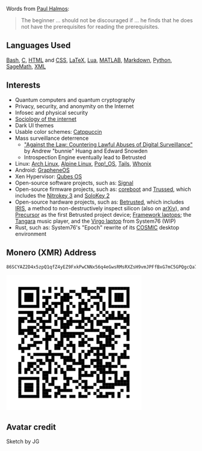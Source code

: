 Words from [Paul Halmos](https://en.wikipedia.org/wiki/Paul_Halmos):

> The beginner ... should not be discouraged if ... he finds that he does not have
> the prerequisites for reading the prerequisites.

## Languages Used

[Bash](https://en.wikipedia.org/wiki/Bash_(Unix_shell)),
[C](https://en.wikipedia.org/wiki/C_(programming_language)),
[HTML](https://en.wikipedia.org/wiki/HTML) and [CSS](https://en.wikipedia.org/wiki/CSS),
[LaTeX](https://en.wikipedia.org/wiki/LaTeX), [Lua](https://en.wikipedia.org/wiki/Lua_(programming_language)),
[MATLAB](https://en.wikipedia.org/wiki/MATLAB), [Markdown](https://en.wikipedia.org/wiki/Markdown),
[Python](https://en.wikipedia.org/wiki/Python_(programming_language)),
[SageMath](https://en.wikipedia.org/wiki/SageMath), [XML](https://en.wikipedia.org/wiki/XML)

## Interests
* Quantum computers and quantum cryptography
* Privacy, security, and anonymity on the Internet
* Infosec and physical security
* [Sociology of the internet](https://en.wikipedia.org/wiki/Sociology_of_the_Internet)
* Dark UI themes
* Usable color schemes: [Catppuccin](https://catppuccin.com/)
* Mass surveillance deterrence
    * ["Against the Law: Countering Lawful Abuses of Digital Surveillance"](https://doi.org/10.21428/12268) by Andrew "bunnie" Huang and Edward Snowden
    * Introspection Engine eventually lead to Betrusted
* Linux: [Arch Linux](https://en.wikipedia.org/wiki/Arch_Linux), [Alpine Linux](https://en.wikipedia.org/wiki/Alpine_Linux), [Pop!\_OS](https://en.wikipedia.org/wiki/Pop!_OS), [Tails](https://en.wikipedia.org/wiki/Tails_(operating_system)), [Whonix](https://en.wikipedia.org/wiki/Whonix)
* Android: [GrapheneOS](https://en.wikipedia.org/wiki/GrapheneOS)
* Xen Hypervisor: [Qubes OS](https://en.wikipedia.org/wiki/Qubes_OS)
* Open-source software projects, such as: [Signal](https://en.wikipedia.org/wiki/Signal_(messaging_app))
* Open-source firmware projects, such as: [coreboot](https://en.wikipedia.org/wiki/Coreboot) and [Trussed](https://trussed.dev/), which includes the [Nitrokey 3](https://shop.nitrokey.com/shop?&search=nitrokey%203) and [SoloKey 2](https://github.com/solokeys/solo2)
* Open-source hardware projects, such as: [Betrusted](https://betrusted.io/), which includes [IRIS](https://www.bunniestudios.com/blog/2024/iris-infra-red-in-situ-project-updates/), a method to non-destructively inspect silicon (also on [arXiv](https://doi.org/10.48550/arXiv.2303.07406)), and [Precursor](https://www.crowdsupply.com/sutajio-kosagi/precursor) as the first Betrusted project device; [Framework laptops](https://en.wikipedia.org/wiki/Framework_Computer); the [Tangara](https://www.crowdsupply.com/cool-tech-zone/tangara) music player, and the [Virgo laptop](https://github.com/system76/virgo/) from System76 (WIP)
* Rust, such as: System76's "Epoch" rewrite of its [COSMIC](https://github.com/pop-os/cosmic-epoch) desktop environment

## Monero (XMR) Address

```
86SCYAZ2D4x5zpQ1qfZ4yEZ9FxkPwCNNx56q4eGwsRMsRXZsH9vmJPFfBxG7mC5GPQgcQa7woKhzmer1pyNoEemKMtu5zp4
```

![QR code for my Monero address on GitHub, 86SCYAZ2D4x5zpQ1qfZ4yEZ9FxkPwCNNx56q4eGwsRMsRXZsH9vmJPFfBxG7mC5GPQgcQa7woKhzmer1pyNoEemKMtu5zp4](github_monero.svg "QR Code for my Monero address on GitHub")

## Avatar credit
Sketch by JG

